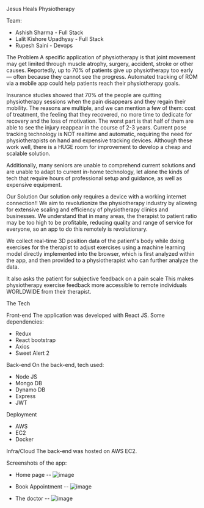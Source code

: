 
Jesus Heals Physiotherapy

Team: 
- Ashish Sharma - Full Stack
- Lalit Kishore Upadhyay - Full Stack
- Rupesh Saini - Devops



The Problem
A specific application of physiotherapy is that joint movement may get limited through muscle atrophy, surgery, accident, stroke or other causes. Reportedly, up to 70% of patients give up physiotherapy too early — often because they cannot see the progress. Automated tracking of ROM via a mobile app could help patients reach their physiotherapy goals.

Insurance studies showed that 70% of the people are quitting physiotherapy sessions when the pain disappears and they regain their mobility. The reasons are multiple, and we can mention a few of them: cost of treatment, the feeling that they recovered, no more time to dedicate for recovery and the loss of motivation. The worst part is that half of them are able to see the injury reappear in the course of 2-3 years. Current pose tracking technology is NOT realtime and automatic, requiring the need for physiotherapists on hand and expensive tracking devices. Although these work well, there is a HUGE room for improvement to develop a cheap and scalable solution.

Additionally, many seniors are unable to comprehend current solutions and are unable to adapt to current in-home technology, let alone the kinds of tech that require hours of professional setup and guidance, as well as expensive equipment.

Our Solution
Our solution only requires a device with a working internet connection!! We aim to revolutionize the physiotherapy industry by allowing for extensive scaling and efficiency of physiotherapy clinics and businesses. We understand that in many areas, the therapist to patient ratio may be too high to be profitable, reducing quality and range of service for everyone, so an app to do this remotely is revolutionary.

We collect real-time 3D position data of the patient's body while doing exercises for the therapist to adjust exercises using a machine learning model directly implemented into the browser, which is first analyzed within the app, and then provided to a physiotherapist who can further analyze the data.

It also asks the patient for subjective feedback on a pain scale This makes physiotherapy exercise feedback more accessible to remote individuals WORLDWIDE from their therapist.


The Tech

Front-end
The application was developed with React JS.
Some dependencies: 
- Redux
- React bootstrap
- Axios
- Sweet Alert 2


Back-end
On the back-end, tech used:
- Node JS
- Mongo DB
- Dynamo DB
- Express
- JWT

Deployment
- AWS
- EC2
- Docker


Infra/Cloud
The back-end was hosted on AWS EC2.

Screenshots of the app:

- Home page
-- ![image](https://user-images.githubusercontent.com/74248496/161190327-ce39ac5e-0c08-4de7-90dd-5c9a0e2d3725.png)

- Book Appointment
-- ![image](https://user-images.githubusercontent.com/74248496/161190361-f291887f-a47b-4855-ad21-819bde6e0941.png)

- The doctor
-- ![image](https://user-images.githubusercontent.com/74248496/161190441-9be126f2-d30b-4e51-abb5-411fca610e7e.png)



